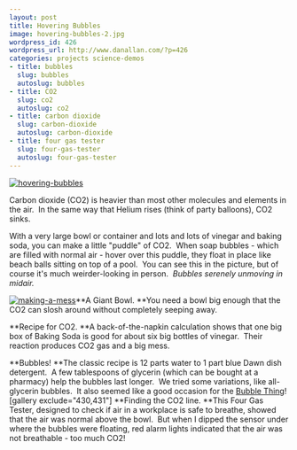 ```yaml
---
layout: post
title: Hovering Bubbles
image: hovering-bubbles-2.jpg
wordpress_id: 426
wordpress_url: http://www.danallan.com/?p=426
categories: projects science-demos
- title: bubbles
  slug: bubbles
  autoslug: bubbles
- title: CO2
  slug: co2
  autoslug: co2
- title: carbon dioxide
  slug: carbon-dioxide
  autoslug: carbon-dioxide
- title: four gas tester
  slug: four-gas-tester
  autoslug: four-gas-tester
---
```


[![](http://www.danallan.com/wp-content/uploads/2008/09/hovering-bubbles.jpg "hovering-bubbles")](http://www.danallan.com/wp-content/uploads/2008/09/hovering-bubbles.jpg)

Carbon dioxide (CO2) is heavier than most other molecules and elements in the air.  In the same way that Helium rises (think of party balloons), CO2 sinks.

With a very large bowl or container and lots and lots of vinegar and baking soda, you can make a little "puddle" of CO2.  When soap bubbles - which are filled with normal air - hover over this puddle, they float in place like beach balls sitting on top of a pool.  You can see this in the picture, but of course it's much weirder-looking in person.  _Bubbles serenely unmoving in midair._

[![](http://www.danallan.com/wp-content/uploads/2008/09/making-a-mess-171x128.jpg "making-a-mess")](http://www.danallan.com/wp-content/uploads/2008/09/making-a-mess.jpg)**A Giant Bowl. **You need a bowl big enough that the CO2 can slosh around without completely seeping away.

**Recipe for CO2. **A back-of-the-napkin calculation shows that one big box of Baking Soda is good for about six big bottles of vinegar.  Their reaction produces CO2 gas and a big mess.

**Bubbles! **The classic recipe is 12 parts water to 1 part blue Dawn dish detergent.  A few tablespoons of glycerin (which can be bought at a pharmacy) help the bubbles last longer.  We tried some variations, like all-glycerin bubbles.  It also seemed like a good occasion for the [Bubble Thing](http://www.amazon.com/Bubble-Thing-Colors-may-vary/dp/1570540365)!
[gallery exclude="430,431"]
**Finding the CO2 line. **This Four Gas Tester, designed to check if air in a workplace is safe to breathe, showed that the air was normal above the bowl.  But when I dipped the sensor under where the bubbles were floating, red alarm lights indicated that the air was not breathable - too much CO2!
